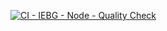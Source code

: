 [![CI - IEBG - Node - Quality Check](https://github.com/GregoriSimei/IEBGBackend/actions/workflows/main.yml/badge.svg)](https://github.com/GregoriSimei/IEBGBackend/actions/workflows/main.yml)
